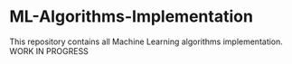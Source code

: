 # ML-Algorithms-Implementation
This repository contains all Machine Learning algorithms implementation.
WORK IN PROGRESS
